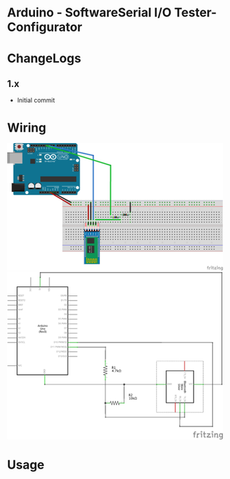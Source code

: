 # Arduino - SoftwareSerial I/O Tester-Configurator

# ChangeLogs

## 1.x
- Initial commit

# Wiring

![Breadbord](documents/HCxx_bb.png)
![Breadbord](documents/HCxx_schema.png)

# Usage